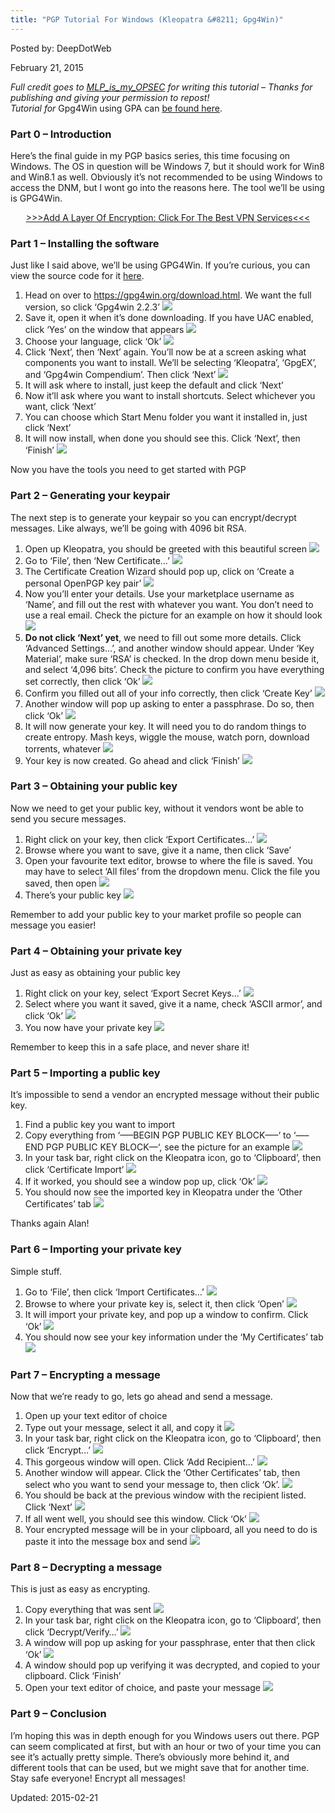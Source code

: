```yaml
---
title: "PGP Tutorial For Windows (Kleopatra &#8211; Gpg4Win)"
---
```



Posted by: DeepDotWeb 

<span>February 21, 2015</span>


<div class="usertext-body may-blank-within md-container">
<div class="md">
<p><em>Full credit goes to <a href="http://www.reddit.com/user/MLP_is_my_OPSEC">MLP_is_my_OPSEC</a> for writing this tutorial – Thanks for publishing and giving your permission to repost!<br />
    Tutorial for </em>Gpg4Win using GPA can <a href="/2013/11/11/pgp-tutorial-for-newbs-gpg4win/" target="_blank">be found here</a>.</p>
<h3>Part 0 – Introduction</h3>
<p>Here&#8217;s the final guide in my PGP basics series, this time focusing on Windows. The OS in question will be Windows 7, but it should work for Win8 and Win8.1 as well. Obviously it&#8217;s not recommended to be using Windows to access the DNM, but I wont go into the reasons here. The tool we&#8217;ll be using is GPG4Win.</p>
<p style="text-align: center;"><a href="/vpn-comparison-chart/">&gt;&gt;&gt;Add A Layer Of Encryption: Click For The Best VPN Services&lt;&lt;&lt;</a></p>
<h3>Part 1 – Installing the software</h3>
<p>Just like I said above, we&#8217;ll be using GPG4Win. If you&#8217;re curious, you can view the source code for it <a href="https://git.gnupg.org/cgi-bin/gitweb.cgi?p=gpg4win.git;a=summary">here</a>.</p>
<ol>
<li>Head on over to <a href="https://gpg4win.org/download.html">https://gpg4win.org/download.html</a>. We want the full version, so click &#8216;Gpg4win 2.2.3&#8217; 

<img src="/imgs/2015/02/iXqHJld1.png">

<li>Save it, open it when it&#8217;s done downloading. If you have UAC enabled, click &#8216;Yes&#8217; on the window that appears 

<img src="/imgs/2015/02/NFVNUCS1.png">

<li>Choose your language, click &#8216;Ok&#8217; 

<img src="/imgs/2015/02/SUJ3aT21.png">

<li>Click &#8216;Next&#8217;, then &#8216;Next&#8217; again. You&#8217;ll now be at a screen asking what components you want to install. We&#8217;ll be selecting &#8216;Kleopatra&#8217;, &#8216;GpgEX&#8217;, and &#8216;Gpg4win Compendium&#8217;. Then click &#8216;Next&#8217; 

<img src="/imgs/2015/02/oNLB4Kk1.png">

<li>It will ask where to install, just keep the default and click &#8216;Next&#8217;</li>
<li>Now it&#8217;ll ask where you want to install shortcuts. Select whichever you want, click &#8216;Next&#8217;</li>
<li>You can choose which Start Menu folder you want it installed in, just click &#8216;Next&#8217;</li>
<li>It will now install, when done you should see this. Click &#8216;Next&#8217;, then &#8216;Finish&#8217; 

<img src="/imgs/2015/02/RYUfaj41.png">

</ol>
<p>Now you have the tools you need to get started with PGP</p>
<h3>Part 2 – Generating your keypair</h3>
<p>The next step is to generate your keypair so you can encrypt/decrypt messages. Like always, we&#8217;ll be going with 4096 bit RSA.</p>
<ol>
<li>Open up Kleopatra, you should be greeted with this beautiful screen 

<img src="/imgs/2015/02/5i6tnlr1.png">

<li>Go to &#8216;File&#8217;, then &#8216;New Certificate&#8230;&#8217; 

<img src="/imgs/2015/02/u069Ntb1.png">

<li>The Certificate Creation Wizard should pop up, click on &#8216;Create a personal OpenPGP key pair&#8217; 

<img src="/imgs/2015/02/oVaws0J1.png">

<li>Now you&#8217;ll enter your details. Use your marketplace username as &#8216;Name&#8217;, and fill out the rest with whatever you want. You don&#8217;t need to use a real email. Check the picture for an example on how it should look 

<img src="/imgs/2015/02/xJFjFGx1.png">

<li><strong>Do not click &#8216;Next&#8217; yet</strong>, we need to fill out some more details. Click &#8216;Advanced Settings&#8230;&#8217;, and another window should appear. Under &#8216;Key Material&#8217;, make sure &#8216;RSA&#8217; is checked. In the drop down menu beside it, and select &#8216;4,096 bits&#8217;. Check the picture to confirm you have everything set correctly, then click &#8216;Ok&#8217; 

<img src="/imgs/2015/02/dcOihQG1.png">

<li>Confirm you filled out all of your info correctly, then click &#8216;Create Key&#8217; 

<img src="/imgs/2015/02/hUIQgMb1.png">

<li>Another window will pop up asking to enter a passphrase. Do so, then click &#8216;Ok&#8217; 

<img src="/imgs/2015/02/kIPFAQF1.png">

<li>It will now generate your key. It will need you to do random things to create entropy. Mash keys, wiggle the mouse, watch porn, download torrents, whatever 

<img src="/imgs/2015/02/p8vJdbN1.png">

<li>Your key is now created. Go ahead and click &#8216;Finish&#8217; 

<img src="/imgs/2015/02/1SRNdt61.png">

</ol>
<h3>Part 3 – Obtaining your public key</h3>
<p>Now we need to get your public key, without it vendors wont be able to send you secure messages.</p>
<ol>
<li>Right click on your key, then click &#8216;Export Certificates&#8230;&#8217; 

<img src="/imgs/2015/02/h86y7Le1.png">

<li>Browse where you want to save, give it a name, then click &#8216;Save&#8217;</li>
<li>Open your favourite text editor, browse to where the file is saved. You may have to select &#8216;All files&#8217; from the dropdown menu. Click the file you saved, then open 

<img src="/imgs/2015/02/XIFqJy81.png">

<li>There&#8217;s your public key 

<img src="/imgs/2015/02/gJK0c9S1.png">

</ol>
<p>Remember to add your public key to your market profile so people can message you easier!</p>
<h3>Part 4 – Obtaining your private key</h3>
<p>Just as easy as obtaining your public key</p>
<ol>
<li>Right click on your key, select &#8216;Export Secret Keys&#8230;&#8217; 

<img src="/imgs/2015/02/KBWbUBC1.png">

<li>Select where you want it saved, give it a name, check &#8216;ASCII armor&#8217;, and click &#8216;Ok&#8217; 

<img src="/imgs/2015/02/d4MPQKB1.png">

<li>You now have your private key 

<img src="/imgs/2015/02/M4osyVS1.png">

</ol>
<p>Remember to keep this in a safe place, and never share it!</p>
<h3>Part 5 – Importing a public key</h3>
<p>It&#8217;s impossible to send a vendor an encrypted message without their public key.</p>
<ol>
<li>Find a public key you want to import</li>
<li>Copy everything from &#8216;&#8212;&#8211;BEGIN PGP PUBLIC KEY BLOCK&#8212;&#8211;&#8216; to &#8216;&#8212;&#8211;END PGP PUBLIC KEY BLOCK&#8212;&#8216;, see the picture for an example 

<img src="/imgs/2015/02/69UnFPR1.png">

<li>In your task bar, right click on the Kleopatra icon, go to &#8216;Clipboard&#8217;, then click &#8216;Certificate Import&#8217; 

<img src="/imgs/2015/02/UG15ss61.png">

<li>If it worked, you should see a window pop up, click &#8216;Ok&#8217; 

<img src="/imgs/2015/02/J9kQIQB1.png">

<li>You should now see the imported key in Kleopatra under the &#8216;Other Certificates&#8217; tab 

<img src="/imgs/2015/02/2G438Pi1.png">

</ol>
<p>Thanks again Alan!</p>
<h3>Part 6 – Importing your private key</h3>
<p>Simple stuff.</p>
<ol>
<li>Go to &#8216;File&#8217;, then click &#8216;Import Certificates&#8230;&#8217; 

<img src="/imgs/2015/02/hHDqxpO1.png">

<li>Browse to where your private key is, select it, then click &#8216;Open&#8217; 

<img src="/imgs/2015/02/Qq8OmEn1.png">

<li>It will import your private key, and pop up a window to confirm. Click &#8216;Ok&#8217; 

<img src="/imgs/2015/02/m6YsDUv1.png">

<li>You should now see your key information under the &#8216;My Certificates&#8217; tab 

<img src="/imgs/2015/02/SyPzPmp1.png">

</ol>
<h3>Part 7 – Encrypting a message</h3>
<p>Now that we&#8217;re ready to go, lets go ahead and send a message.</p>
<ol>
<li>Open up your text editor of choice</li>
<li>Type out your message, select it all, and copy it 

<img src="/imgs/2015/02/fpsVEX21.png">

<li>In your task bar, right click on the Kleopatra icon, go to &#8216;Clipboard&#8217;, then click &#8216;Encrypt&#8230;&#8217; 

<img src="/imgs/2015/02/jSeuc6p1.png">

<li>This gorgeous window will open. Click &#8216;Add Recipient&#8230;&#8217; 

<img src="/imgs/2015/02/xmzkSvm1.png">

<li>Another window will appear. Click the &#8216;Other Certificates&#8217; tab, then select who you want to send your message to, then click &#8216;Ok&#8217;. 

<img src="/imgs/2015/02/88SqUA21.png">

<li>You should be back at the previous window with the recipient listed. Click &#8216;Next&#8217; 

<img src="/imgs/2015/02/g4qk0H61.png">

<li>If all went well, you should see this window. Click &#8216;Ok&#8217; 

<img src="/imgs/2015/02/jnIS7Wo1.png">

<li>Your encrypted message will be in your clipboard, all you need to do is paste it into the message box and send 

<img src="/imgs/2015/02/hrQ9tb01.png">

</ol>
<h3>Part 8 – Decrypting a message</h3>
<p>This is just as easy as encrypting.</p>
<ol>
<li>Copy everything that was sent 

<img src="/imgs/2015/02/aj50dmL1.png">

<li>In your task bar, right click on the Kleopatra icon, go to &#8216;Clipboard&#8217;, then click &#8216;Decrypt/Verify&#8230;&#8217; 

<img src="/imgs/2015/02/T8lqyCo1.png">

<li>A window will pop up asking for your passphrase, enter that then click &#8216;Ok&#8217; 

<img src="/imgs/2015/02/yj6ciCG1.png">

<li>A window should pop up verifying it was decrypted, and copied to your clipboard. Click &#8216;Finish&#8217;</li>
<li>Open your text editor of choice, and paste your message 

<img src="/imgs/2015/02/ENJY7tp1.png">

</ol>
<h3>Part 9 – Conclusion</h3>
<p>I&#8217;m hoping this was in depth enough for you Windows users out there. PGP can seem complicated at first, but with an hour or two of your time you can see it&#8217;s actually pretty simple. There&#8217;s obviously more behind it, and different tools that can be used, but we might save that for another time. Stay safe everyone! Encrypt all messages!</p>

Updated: 2015-02-21